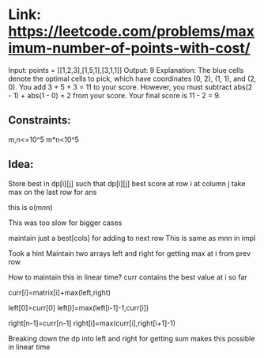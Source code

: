 # Link: <https://leetcode.com/problems/maximum-number-of-points-with-cost/>

Input: points = [[1,2,3],[1,5,1],[3,1,1]]
Output: 9
Explanation:
The blue cells denote the optimal cells to pick, which have coordinates (0, 2), (1, 1), and (2, 0).
You add 3 + 5 + 3 = 11 to your score.
However, you must subtract abs(2 - 1) + abs(1 - 0) = 2 from your score.
Your final score is 11 - 2 = 9.


## Constraints:

m,n<=10^5
m*n<10^5

## Idea:

Store best in dp[i][j]
such that dp[i][j] best score at row i at column j
take max on the last row for ans

this is o(m*n*n)

This was too slow for bigger cases

maintain just a best[cols] for adding to next row
This is same as m*n*n in impl

Took a hint
Maintain two arrays left and right for getting max at i from prev row

How to maintain this in linear time?
curr contains the best value at i so far

curr[i]=matrix[i]+max(left,right)

left[0]=curr[0]
left[i]=max(left[i-1]-1,curr[i])

right[n-1]=curr[n-1]
right[i]=max(curr[i],right[i+1]-1)

Breaking down the dp into left and right for getting sum makes this possible in linear time
